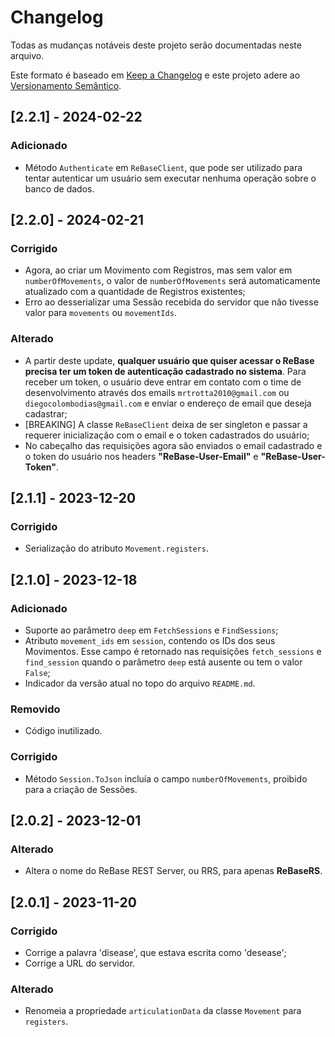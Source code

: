# Changelog

Todas as mudanças notáveis deste projeto serão documentadas neste arquivo.

Este formato é baseado em [Keep a Changelog](https://keepachangelog.com/en/1.0.0/)
e este projeto adere ao [Versionamento Semântico](https://semver.org/spec/v2.0.0.html).

## [2.2.1] - 2024-02-22

### Adicionado
- Método `Authenticate` em `ReBaseClient`, que pode ser utilizado para tentar autenticar um usuário sem executar nenhuma operação sobre o banco de dados.

## [2.2.0] - 2024-02-21

### Corrigido
- Agora, ao criar um Movimento com Registros, mas sem valor em `numberOfMovements`, o valor de `numberOfMovements` será automaticamente atualizado com a quantidade de Registros existentes;
- Erro ao desserializar uma Sessão recebida do servidor que não tivesse valor para `movements` ou `movementIds`.

### Alterado
- A partir deste update, **qualquer usuário que quiser acessar o ReBase precisa ter um token de autenticação cadastrado no sistema**. Para receber um token, o usuário deve entrar em contato com o time de desenvolvimento através dos emails `mrtrotta2010@gmail.com` ou `diegocolombodias@gmail.com` e enviar o endereço de email que deseja cadastrar;
- [BREAKING] A classe `ReBaseClient` deixa de ser singleton e passar a requerer inicialização com o email e o token cadastrados do usuário;
- No cabeçalho das requisições agora são enviados o email cadastrado e o token do usuário nos headers **"ReBase-User-Email"** e **"ReBase-User-Token"**.

## [2.1.1] - 2023-12-20

### Corrigido
- Serialização do atributo `Movement.registers`.

## [2.1.0] - 2023-12-18

### Adicionado
- Suporte ao parâmetro `deep` em `FetchSessions` e `FindSessions`;
- Atributo `movement_ids` em `session`, contendo os IDs dos seus Movimentos. Esse campo é retornado nas requisições `fetch_sessions` e `find_session` quando o parâmetro `deep` está ausente ou tem o valor `False`;
- Indicador da versão atual no topo do arquivo `README.md`.

### Removido
- Código inutilizado.

### Corrigido
- Método `Session.ToJson` incluía o campo `numberOfMovements`, proibido para a criação de Sessões. 

## [2.0.2] - 2023-12-01

### Alterado
- Altera o nome do ReBase REST Server, ou RRS, para apenas **ReBaseRS**.

## [2.0.1] - 2023-11-20

### Corrigido
- Corrige a palavra 'disease', que estava escrita como 'desease';
- Corrige a URL do servidor.

### Alterado
- Renomeia a propriedade `articulationData` da classe `Movement` para `registers`.
